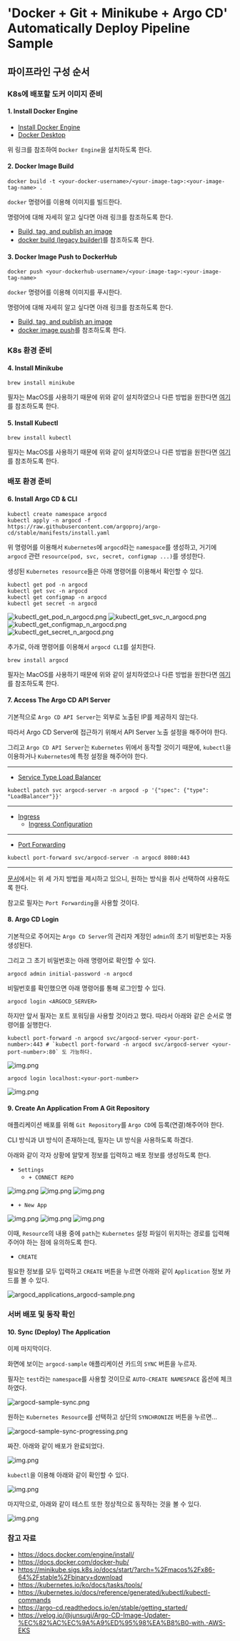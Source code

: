 # 'Docker + Git + Minikube + Argo CD' Automatically Deploy Pipeline Sample

## 파이프라인 구성 순서

### K8s에 배포할 도커 이미지 준비

#### 1. Install Docker Engine

- [Install Docker Engine](https://docs.docker.com/engine/install/)
- [Docker Desktop](https://docs.docker.com/desktop/)

위 링크를 참조하여 `Docker Engine`을 설치하도록 한다.

#### 2. Docker Image Build

```shell
docker build -t <your-docker-username>/<your-image-tag>:<your-image-tag-name> .
```

`docker` 명령어를 이용해 이미지를 빌드한다.

명령어에 대해 자세히 알고 싶다면 아래 링크를 참조하도록 한다.

- [Build, tag, and publish an image](https://docs.docker.com/get-started/docker-concepts/building-images/build-tag-and-publish-an-image/)
- [docker build (legacy builder)](https://docs.docker.com/reference/cli/docker/build-legacy/)를 참조하도록 한다.

#### 3. Docker Image Push to DockerHub

```shell
docker push <your-dockerhub-username>/<your-image-tag>:<your-image-tag-name>
```

`docker` 명령어를 이용해 이미지를 푸시한다.

명령어에 대해 자세히 알고 싶다면 아래 링크를 참조하도록 한다.

- [Build, tag, and publish an image](https://docs.docker.com/get-started/docker-concepts/building-images/build-tag-and-publish-an-image/)
- [docker image push](https://docs.docker.com/reference/cli/docker/image/push/)를 참조하도록 한다.

### K8s 환경 준비

#### 4. Install Minikube

```shell
brew install minikube
```

필자는 MacOS를 사용하기 때문에 위와 같이 설치하였으나 다른 방법을
원한다면 [여기](https://minikube.sigs.k8s.io/docs/start/?arch=%2Fmacos%2Fx86-64%2Fstable%2Fbinary+download)를 참조하도록 한다.

#### 5. Install Kubectl

```shell
brew install kubectl
```

필자는 MacOS를 사용하기 때문에 위와 같이 설치하였으나 다른 방법을 원한다면 [여기](https://kubernetes.io/ko/docs/tasks/tools/)를 참조하도록 한다.

### 배포 환경 준비

#### 6. Install Argo CD & CLI

```shell
kubectl create namespace argocd
kubectl apply -n argocd -f https://raw.githubusercontent.com/argoproj/argo-cd/stable/manifests/install.yaml
```

위 명령어를 이용해서 `Kubernetes`에 `argocd`라는 `namespace`를 생성하고, 거기에 `argocd` 관련 `resource(pod, svc, secret, configmap ...)`를
생성한다.

생성된 `Kubernetes resource`들은 아래 명령어를 이용해서 확인할 수 있다.

```shell
kubectl get pod -n argocd
kubectl get svc -n argocd
kubectl get configmap -n argocd
kubectl get secret -n argocd
```

![kubectl_get_pod_n_argocd.png](images/kubectl_get_pod_n_argocd.png)
![kubectl_get_svc_n_argocd.png](images/kubectl_get_svc_n_argocd.png)
![kubectl_get_configmap_n_argocd.png](images/kubectl_get_configmap_n_argocd.png)
![kubectl_get_secret_n_argocd.png](images/kubectl_get_secret_n_argocd.png)

추가로, 아래 명령어를 이용해서 `argocd CLI`를 설치한다.

```shell
brew install argocd
```

필자는 MacOS를 사용하기 때문에 위와 같이 설치하였으나 다른 방법을
원한다면 [여기](https://argo-cd.readthedocs.io/en/stable/getting_started/#2-download-argo-cd-cli)를 참조하도록 한다.

#### 7. Access The Argo CD API Server

기본적으로 `Argo CD API Server`는 외부로 노출된 IP를 제공하지 않는다.

따라서 Argo CD Server에 접근하기 위해서 API Server 노출 설정을 해주어야 한다.

그리고 `Argo CD API Server`는 `Kubernetes` 위에서 동작할 것이기 때문에, `kubectl`을 이용하거나 `Kubernetes`에 특정 설정을 해주어야 한다.

---

- [Service Type Load Balancer](https://argo-cd.readthedocs.io/en/stable/getting_started/#service-type-load-balancer)

```shell
kubectl patch svc argocd-server -n argocd -p '{"spec": {"type": "LoadBalancer"}}'
```

---

- [Ingress](https://argo-cd.readthedocs.io/en/stable/getting_started/#ingress)
  - [Ingress Configuration](https://argo-cd.readthedocs.io/en/stable/operator-manual/ingress/)

---

- [Port Forwarding](https://argo-cd.readthedocs.io/en/stable/getting_started/#ingress)

```shell
kubectl port-forward svc/argocd-server -n argocd 8080:443
```

---

[문서](https://argo-cd.readthedocs.io/en/stable/getting_started/#3-access-the-argo-cd-api-server)에서는 위 세 가지 방법을 제시하고 있으니,
원하는 방식을 취사 선택하여 사용하도록 한다.

참고로 필자는 `Port Forwarding`을 사용할 것이다.

#### 8. Argo CD Login

기본적으로 주어지는 `Argo CD Server`의 관리자 계정인 `admin`의 초기 비밀번호는 자동생성된다.

그리고 그 초기 비밀번호는 아래 명령어로 확인할 수 있다.

```shell
argocd admin initial-password -n argocd
```

비밀번호를 확인했으면 아래 명령어를 통해 로그인할 수 있다.

```shell
argocd login <ARGOCD_SERVER>
```

하지만 앞서 필자는 포트 포워딩을 사용할 것이라고 했다. 따라서 아래와 같은 순서로 명령어를 실행한다.

```shell
kubectl port-forward -n argocd svc/argocd-server <your-port-number>:443 # `kubectl port-forward -n argocd svc/argocd-server <your-port-number>:80` 도 가능하다.
```

![img.png](images/initial_password_port-forwarding.png)

```shell
argocd login localhost:<your-port-number>
```

![img.png](images/argocd_login.png)

#### 9. Create An Application From A Git Repository

애플리케이션 배포를 위해 `Git Repository`를 `Argo CD`에 등록(연결)해주어야 한다.

CLI 방식과 UI 방식이 존재하는데, 필자는 UI 방식을 사용하도록 하겠다.

아래와 같이 각자 상황에 알맞게 정보를 입력하고 배포 정보를 생성하도록 한다.

- `Settings`
  - `+ CONNECT REPO`

![img.png](images/settings_repositories.png)
![img.png](images/settings_connect-repo.png)
![img.png](images/settings_connect.png)

- `+ New App`

![img.png](images/argocd_new_app_general.png)
![img.png](images/argocd_new_app_source.png)
![img.png](images/argocd_new_app_destination.png)

이때, `Resource`의 내용 중에 `path`는 `Kubernetes` 설정 파일이 위치하는 경로를 입력해주어야 하는 점에 유의하도록 한다.

- `CREATE`

필요한 정보를 모두 입력하고 `CREATE` 버튼을 누르면 아래와 같이 `Application` 정보 카드를 볼 수 있다.

![argocd_applications_argocd-sample.png](images/argocd_applications_argocd-sample.png)

### 서버 배포 및 동작 확인

#### 10. Sync (Deploy) The Application

이제 마지막이다.

화면에 보이는 `argocd-sample` 애플리케이션 카드의 `SYNC` 버튼을 누르자.

필자는 `test`라는 `namespace`를 사용할 것이므로 `AUTO-CREATE NAMESPACE` 옵션에 체크하였다.

![argocd-sample-sync.png](images/argocd-sample-sync.png)

원하는 `Kubernetes Resource`를 선택하고 상단의 `SYNCHRONIZE` 버튼을 누르면...

![argocd-sample-sync-progressing.png](images/argocd-sample-sync-progressing.png)

짜잔. 아래와 같이 배포가 완료되었다.

![img.png](images/argocd-sample-deploy-complete.png)

`kubectl`을 이용해 아래와 같이 확인할 수 있다.

![img.png](images/argocd-sample-k8s-resource-check.png)

마지막으로, 아래와 같이 테스트 또한 정상적으로 동작하는 것을 볼 수 있다.

![img.png](images/argocd-sample_test.png)

### 참고 자료

- https://docs.docker.com/engine/install/
- https://docs.docker.com/docker-hub/
- https://minikube.sigs.k8s.io/docs/start/?arch=%2Fmacos%2Fx86-64%2Fstable%2Fbinary+download
- https://kubernetes.io/ko/docs/tasks/tools/
- https://kubernetes.io/docs/reference/generated/kubectl/kubectl-commands
- https://argo-cd.readthedocs.io/en/stable/getting_started/
- https://velog.io/@junsugi/Argo-CD-Image-Updater-%EC%82%AC%EC%9A%A9%ED%95%98%EA%B8%B0-with.-AWS-EKS